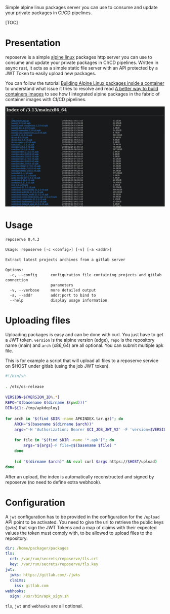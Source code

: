 Simple alpine linux packages server you can use to consume and update your private packages in CI/CD
pipelines.

[TOC]

# Presentation

reposerve is a simple [alpine linux](https://alpinelinux.org/) packages http server you can use to
consume and update your private packages in CI/CD pipelines. Written in async rust, it acts as a
simple static file server with an API protected by a JWT Token to easily upload new packages.

You can follow the tutorial
[Building Alpine Linux packages inside a container](https://itsufficient.me/blog/alpine-build) to
understand what issue it tries to resolve and read
[A better way to build containers images](https://itsufficient.me/blog/alpine-container) to see how
I integrated alpine packages in the fabric of container images with CI/CD pipelines.

![reposerve](reposerve.png?raw=true 'Reposerve')

# Usage

```
reposerve 0.4.3

Usage: reposerve [-c <config>] [-v] [-a <addr>]

Extract latest projects archives from a gitlab server

Options:
  -c, --config      configuration file containing projects and gitlab connection
                    parameters
  -v, --verbose     more detailed output
  -a, --addr        addr:port to bind to
  --help            display usage information
```

# Uploading files

Uploading packages is easy and can be done with curl. You just have to get a JWT token. `version` is
the alpine version (edge), `repo` is the repository name (main) and `arch` (x86_64) are all
optional. You can submit multiple apk file.

This is for example a script that will upload all files to a reposerve service on $HOST under gitlab
(using the job JWT token).

```sh
#!/bin/sh

. /etc/os-release

VERSION=${VERSION_ID%.*}
REPO="$(basename $(dirname $(pwd)))"
DIR=${1:-/tmp/apkdeploy}

for arch in "$(find $DIR -name APKINDEX.tar.gz)"; do
	ARCH="$(basename $(dirname $arch))"
	args="-H 'Authorization: Bearer $CI_JOB_JWT_V2' -F 'version=$VERSION' -F 'repo=$REPO' -F 'arch=$ARCH' "

	for file in "$(find $DIR -name '*.apk')"; do
		args="${args}-F file=@$(basename $file) "
	done

	(cd "$(dirname $arch)" && eval curl $args https://$HOST/upload)
done
```

After an upload, the index is automatically reconstructed and signed by reposerve (no need to define
extra webhook).

# Configuration

A `jwt` configuration has to be provided in the configuration for the `/upload` API point to be
activated. You need to give the url to retrieve the public keys (`jwks`) that sign the JWT Tokens
and a map of claims with their expected values the token must comply with, to be allowed to upload
files to the repository.

```yaml
dir: /home/packager/packages
tls:
  crt: /var/run/secrets/reposerve/tls.crt
  key: /var/run/secrets/reposerve/tls.key
jwt:
  jwks: https://gitlab.com/-/jwks
  claims:
    iss: gitlab.com
webhooks:
  sign: /usr/bin/apk_sign.sh
```

`tls`, `jwt` and `webhooks` are all optional.
